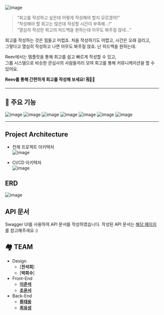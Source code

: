![image](https://github.com/user-attachments/assets/253e7f34-0604-46ed-8c94-e103eadf1c68)

> “회고를 작성하고 싶은데 어떻게 작성해야 할지 모르겠어!”  
> “작성해야 할 회고는 많은데 작성할 시간이 부족해...!”  
> “열심히 작성한 회고의 피드백을 원하는데 아무도 봐주질 않네...”

회고를 작성하는 것은 힘들고 어렵죠. 처음 작성하기도 어렵고, 시간은 오래 걸리고,  
그렇다고 열심히 작성하고 나면 아무도 봐주질 않죠. 난 피드백을 원하는데.

Reev에서는 템플릿을 통해 회고를 쉽고 빠르게 작성할 수 있고,  
그룹 시스템으로 비슷한 관심사의 사람들끼리 모여 회고를 통해 커뮤니케이션을 할 수 있어요.

**Reev를 통해 간편하게 회고를 작성해 보세요! 🗒️🧡💙**

---

## 🎨 주요 기능

![image](https://github.com/user-attachments/assets/f497cd23-6c2e-43ee-bde4-92fe1ef80c31)
![image](https://github.com/user-attachments/assets/e824790f-8afd-4772-8b4e-feb20fbfc5d0)
![image](https://github.com/user-attachments/assets/5a854d7e-14d2-4d44-b7d4-50f94400b8b2)
![image](https://github.com/user-attachments/assets/38e5a8d4-2029-46b1-b430-2ab59dbc4b96)
![image](https://github.com/user-attachments/assets/acdc6845-f395-4122-8bfe-46bc278d253c)
![image](https://github.com/user-attachments/assets/973b27c9-5fa7-4ef5-a7aa-b6cc925baf83)
![image](https://github.com/user-attachments/assets/019bdea3-2a4c-40e2-9556-0557f9b32651)

---

## Project Architecture

* 전체 프로젝트 아키텍처  
![image](https://github.com/user-attachments/assets/42913131-089b-4e6d-b2ab-4a76a2fa7e2f)

* CI/CD 아키텍처  
![image](https://github.com/user-attachments/assets/bd7b0235-7285-4151-a879-0d5ad294d6bd)

## ERD

![image](https://github.com/user-attachments/assets/9633604c-da83-4b05-93e7-eae4092b9580)

## API 문서

Swagger UI를 사용하여 API 문서를 작성하였습니다.
작성된 API 문서는 [해당 페이지](https://api.reev.kr/swagger-ui/index.html)를 참고해주세요 :)

## 🏘️ TEAM
* Design
  * [**전석희**]
  * [**박희수**]
* Front-End
  * [**이준석**](https://github.com/leeleeleeleejun)
  * [**조윤서**](https://github.com/yoonncho)
* Back-End
  * [**류태웅**](https://github.com/RTUnu12)
  * [**최유성**](https://github.com/youcastle03)

